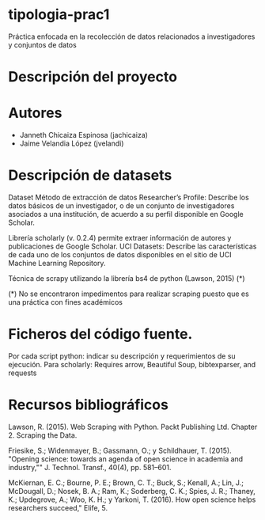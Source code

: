 # tipologia-prac1
Práctica enfocada en la recolección de datos relacionados a investigadores y conjuntos de datos

# Descripción del proyecto

# Autores
* Janneth Chicaiza Espinosa (jachicaiza)
* Jaime Velandia López (jvelandi)

# Descripción de datasets

Dataset
Método de extracción de datos
Researcher’s Profile: Describe los datos básicos de un investigador, o de un conjunto de investigadores asociados a una institución, de acuerdo a su perfil disponible en Google Scholar.

Librería scholarly (v. 0.2.4) permite extraer información de autores y publicaciones de Google Scholar.
UCI Datasets: Describe las características de cada uno de los conjuntos de datos disponibles en el sitio de UCI Machine Learning Repository.

Técnica de scrapy utilizando la librería bs4 de python (Lawson, 2015)  (*) 

(*) No se encontraron impedimentos para realizar scraping puesto que es una práctica con fines académicos


# Ficheros del código fuente.

Por cada script python: indicar su descripción y requerimientos de su ejecución.
Para scholarly: Requires arrow, Beautiful Soup, bibtexparser, and requests

# Recursos bibliográficos

Lawson, R. (2015). Web Scraping with Python. Packt Publishing Ltd. Chapter 2. Scraping the Data.

Friesike, S.; Widenmayer, B.; Gassmann, O.; y Schildhauer, T. (2015). "Opening science: towards an agenda of open science in academia and industry,"" J. Technol. Transf., 40(4), pp. 581–601.

McKiernan, E. C.; Bourne, P. E.; Brown, C. T.; Buck, S.; Kenall, A.; Lin, J.; McDougall, D.; Nosek, B. A.; Ram, K.; Soderberg, C. K.; Spies, J. R.; Thaney, K.; Updegrove, A.; Woo, K. H.; y Yarkoni, T. (2016). How open science helps researchers succeed," Elife, 5.


